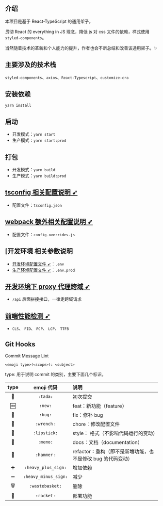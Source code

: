 ## 介绍

本项目是基于 React-TypeScript 的通用架子。

贯彻 React 的 everything in JS 理念，降低 js 对 css 文件的依赖，样式使用 `styled-components`。

当然随着技术的革新和个人能力的提升，作者也会不断总结和改善该通用架子。✨

## 主要涉及的技术栈

`styled-components`、`axios`、`React-Typescript`、`customize-cra`

## 安装依赖

`yarn install`

## 启动

- 开发模式：`yarn start`
- 生产模式：`yarn start:prod`

## 打包

- 开发模式：`yarn build`
- 生产模式：`yarn build:prod`

## [tsconfig 相关配置说明 ➹](./docs/tsconfig.md)

- 配置文件：`tsconfig.json`

## [webpack 额外相关配置说明 ➹](./docs/config-overrides.md)

- 配置文件：`config-overrides.js`

## [开发环境 相关参数说明

- [开发环境配置文件 ➹](https://github.com/fh10178018/react-ts-frame/blob/dev/.env)：`.env`
- [生产环境配置文件 ➹](https://github.com/fh10178018/react-ts-frame/blob/dev/.env.prod)：`.env.prod`

## [开发环境下 proxy 代理跨域 ➹](./src/setupProxy.js)

- `/api` 后面拼接接口，一律走跨域请求

## [前端性能检测 ➹](./src/reportWebVitals.ts)

- `CLS`、 `FID`、 `FCP`、 `LCP`、 `TTFB`

## Git Hooks

Commit Message Lint

```
<emoji type>(<scope>): <subject>
```

type: 用于说明 commit 的类别，主要下面几个标识。

| type |      emoji 代码      | 说明                                                        |
| :--: | :------------------: | :---------------------------------------------------------- |
|  🎉  |       `:tada:`       | 初次提交                                                    |
|  🆕  |       `:new:`        | feat：新功能（feature）                                     |
|  🐛  |       `:bug:`        | fix：修补 bug                                               |
|  🔧  |      `:wrench:`      | chore：修改配置文件                                         |
|  💄  |     `:lipstick:`     | style： 格式（不影响代码运行的变动）                        |
|  📝  |       `:memo:`       | docs：文档（documentation）                                 |
|  🔨  |      `:hammer:`      | refactor：重构（即不是新增功能，也不是修改 bug 的代码变动） |
|  ➕  | `:heavy_plus_sign:`  | 增加依赖                                                    |
|  ➖  | `:heavy_minus_sign:` | 减少                                                        |
|  🗑️  |   `:wastebasket:`    | 删除                                                        |
|  🚀  |      `:rocket:`      | 部署功能                                                    |
